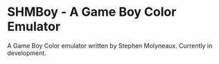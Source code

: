 # SHMBoy - A Game Boy Color Emulator
A Game Boy Color emulator written by Stephen Molyneaux. Currently in development.

